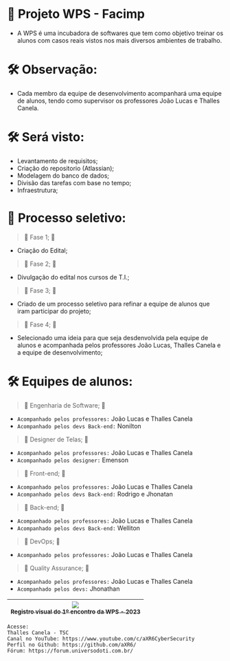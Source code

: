 # 📁 Projeto WPS - Facimp
 - A WPS é uma incubadora de softwares que tem como objetivo treinar os alunos com casos reais vistos nos mais diversos ambientes de trabalho.

# 🛠️ Observação: 
 - Cada membro da equipe de desenvolvimento acompanhará uma equipe de alunos, tendo como supervisor os professores João Lucas e Thalles Canela.

# 🛠️ Será visto:
 - Levantamento de requisitos;
 - Criação do repositorio (Atlassian);
 - Modelagem do banco de dados;
 - Divisão das tarefas com base no tempo;
 - Infraestrutura;

# 📁 Processo seletivo:
> :construction: Fase 1; :construction:
 - Criação do Edital;
> :construction: Fase 2; :construction:
 - Divulgação do edital nos cursos de T.I.;
> :construction: Fase 3; :construction:
 - Criado de um processo seletivo para refinar a equipe de alunos que iram participar do projeto;
> :construction: Fase 4; :construction:
 - Selecionado uma ideia para que seja desdenvolvida pela equipe de alunos e acompanhada pelos professores João Lucas, Thalles Canela e a equipe de desenvolvimento;

# 🛠️ Equipes de alunos:
> :construction: Engenharia de Software; :construction:
 - `Acompanhado pelos professores:` João Lucas e Thalles Canela
 - `Acompanhado pelos devs Back-end:` Nonilton
> :construction: Designer de Telas; :construction:
 - `Acompanhado pelos professores:` João Lucas e Thalles Canela
 - `Acompanhado pelos designer:` Emenson
> :construction: Front-end; :construction:
 - `Acompanhado pelos professores:` João Lucas e Thalles Canela
 - `Acompanhado pelos devs Back-end:` Rodrigo e Jhonatan
> :construction: Back-end; :construction:
 - `Acompanhado pelos professores:` João Lucas e Thalles Canela
 - `Acompanhado pelos devs Back-end:` Welliton
> :construction: DevOps; :construction:
 - `Acompanhado pelos professores:` João Lucas e Thalles Canela
> :construction: Quality Assurance; :construction:
 - `Acompanhado pelos professores:` João Lucas e Thalles Canela
 - `Acompanhado pelos devs:` Jhonathan

| [<img src="https://raw.githubusercontent.com/aXR6/utilitarios/main/WPS/2023/Registro%20da%20reuni%C3%A3o%20de%20inaugura%C3%A7%C3%A3o.jpeg"><br><sub>Registro visual do 1º encontro da WPS - 2023</sub>](https://www.wyden.com.br/unidades/facimp) |
| :---: |

```
Acesse:
Thalles Canela - TSC
Canal no YouTube: https://www.youtube.com/c/aXR6CyberSecurity
Perfil no Github: https://github.com/aXR6/
Fórum: https://forum.universodoti.com.br/
```
